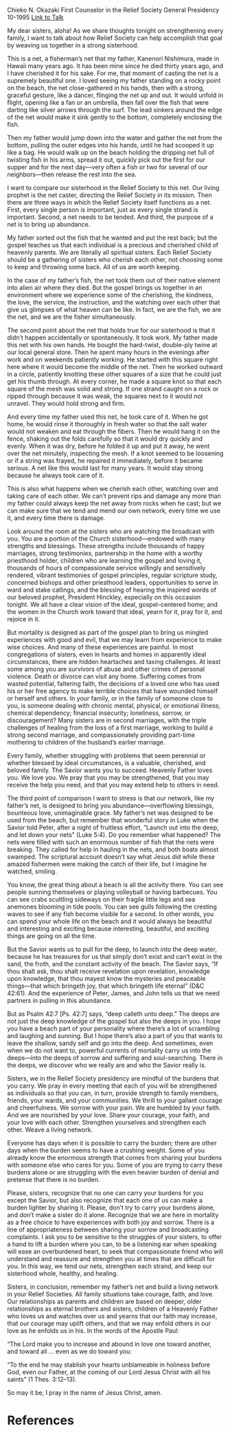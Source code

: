 Chieko N. Okazaki
First Counselor in the Relief Society General Presidency
10-1995
[Link to Talk](https://www.churchofjesuschrist.org/study/general-conference/1995/10/a-living-network?lang=eng)

My dear sisters, aloha! As we share thoughts tonight on strengthening every family, I want to talk about how Relief Society can help accomplish that goal by weaving us together in a strong sisterhood.

This is a net, a fisherman’s net that my father, Kanenori Nishimura, made in Hawaii many years ago. It has been mine since he died thirty years ago, and I have cherished it for his sake. For me, that moment of casting the net is a supremely beautiful one. I loved seeing my father standing on a rocky point on the beach, the net close-gathered in his hands, then with a strong, graceful gesture, like a dancer, flinging the net up and out. It would unfold in flight, opening like a fan or an umbrella, then fall over the fish that were darting like silver arrows through the surf. The lead sinkers around the edge of the net would make it sink gently to the bottom, completely enclosing the fish.

Then my father would jump down into the water and gather the net from the bottom, pulling the outer edges into his hands, until he had scooped it up like a bag. He would walk up on the beach holding the dripping net full of twisting fish in his arms, spread it out, quickly pick out the first for our supper and for the next day—very often a fish or two for several of our neighbors—then release the rest into the sea.

I want to compare our sisterhood in the Relief Society to this net. Our living prophet is the net caster, directing the Relief Society in its mission. Then there are three ways in which the Relief Society itself functions as a net. First, every single person is important, just as every single strand is important. Second, a net needs to be tended. And third, the purpose of a net is to bring up abundance.

My father sorted out the fish that he wanted and put the rest back; but the gospel teaches us that each individual is a precious and cherished child of heavenly parents. We are literally all spiritual sisters. Each Relief Society should be a gathering of sisters who cherish each other, not choosing some to keep and throwing some back. All of us are worth keeping.

In the case of my father’s fish, the net took them out of their native element into alien air where they died. But the gospel brings us together in an environment where we experience some of the cherishing, the kindness, the love, the service, the instruction, and the watching over each other that give us glimpses of what heaven can be like. In fact, we are the fish, we are the net, and we are the fisher simultaneously.

The second point about the net that holds true for our sisterhood is that it didn’t happen accidentally or spontaneously. It took work. My father made this net with his own hands. He bought the hard-twist, double-ply twine at our local general store. Then he spent many hours in the evenings after work and on weekends patiently working. He started with this square right here where it would become the middle of the net. Then he worked outward in a circle, patiently knotting these other squares of a size that he could just get his thumb through. At every corner, he made a square knot so that each square of the mesh was solid and strong. If one strand caught on a rock or ripped through because it was weak, the squares next to it would not unravel. They would hold strong and firm.

And every time my father used this net, he took care of it. When he got home, he would rinse it thoroughly in fresh water so that the salt water would not weaken and eat through the fibers. Then he would hang it on the fence, shaking out the folds carefully so that it would dry quickly and evenly. When it was dry, before he folded it up and put it away, he went over the net minutely, inspecting the mesh. If a knot seemed to be loosening or if a string was frayed, he repaired it immediately, before it became serious. A net like this would last for many years. It would stay strong because he always took care of it.

This is also what happens when we cherish each other, watching over and taking care of each other. We can’t prevent rips and damage any more than my father could always keep the net away from rocks when he cast; but we can make sure that we tend and mend our own network, every time we use it, and every time there is damage.

Look around the room at the sisters who are watching the broadcast with you. You are a portion of the Church sisterhood—endowed with many strengths and blessings. These strengths include thousands of happy marriages, strong testimonies, partnership in the home with a worthy priesthood holder, children who are learning the gospel and loving it, thousands of hours of compassionate service willingly and sensitively rendered, vibrant testimonies of gospel principles, regular scripture study, concerned bishops and other priesthood leaders, opportunities to serve in ward and stake callings, and the blessing of hearing the inspired words of our beloved prophet, President Hinckley, especially on this occasion tonight. We all have a clear vision of the ideal, gospel-centered home; and the women in the Church work toward that ideal, yearn for it, pray for it, and rejoice in it.

But mortality is designed as part of the gospel plan to bring us mingled experiences with good and evil, that we may learn from experience to make wise choices. And many of these experiences are painful. In most congregations of sisters, even in hearts and homes in apparently ideal circumstances, there are hidden heartaches and taxing challenges. At least some among you are survivors of abuse and other crimes of personal violence. Death or divorce can visit any home. Suffering comes from wasted potential, faltering faith, the decisions of a loved one who has used his or her free agency to make terrible choices that have wounded himself or herself and others. In your family, or in the family of someone close to you, is someone dealing with chronic mental, physical, or emotional illness; chemical dependency; financial insecurity; loneliness, sorrow, or discouragement? Many sisters are in second marriages, with the triple challenges of healing from the loss of a first marriage, working to build a strong second marriage, and compassionately providing part-time mothering to children of the husband’s earlier marriage.



Every family, whether struggling with problems that seem perennial or whether blessed by ideal circumstances, is a valuable, cherished, and beloved family. The Savior wants you to succeed. Heavenly Father loves you. We love you. We pray that you may be strengthened, that you may receive the help you need, and that you may extend help to others in need.

The third point of comparison I want to stress is that our network, like my father’s net, is designed to bring you abundance—overflowing blessings, bounteous love, unimaginable grace. My father’s net was designed to be used from the beach, but remember that wonderful story in Luke when the Savior told Peter, after a night of fruitless effort, “Launch out into the deep, and let down your nets” (Luke 5:4). Do you remember what happened? The nets were filled with such an enormous number of fish that the nets were breaking. They called for help in hauling in the nets, and both boats almost swamped. The scriptural account doesn’t say what Jesus did while these amazed fishermen were making the catch of their life, but I imagine he watched, smiling.

You know, the great thing about a beach is all the activity there. You can see people sunning themselves or playing volleyball or having barbecues. You can see crabs scuttling sideways on their fragile little legs and sea anemones blooming in tide pools. You can see gulls following the cresting waves to see if any fish become visible for a second. In other words, you can spend your whole life on the beach and it would always be beautiful and interesting and exciting because interesting, beautiful, and exciting things are going on all the time.

But the Savior wants us to pull for the deep, to launch into the deep water, because he has treasures for us that simply don’t exist and can’t exist in the sand, the froth, and the constant activity of the beach. The Savior says, “If thou shalt ask, thou shalt receive revelation upon revelation, knowledge upon knowledge, that thou mayest know the mysteries and peaceable things—that which bringeth joy, that which bringeth life eternal” (D&C 42:61). And the experience of Peter, James, and John tells us that we need partners in pulling in this abundance.

But as Psalm 42:7 [Ps. 42:7] says, “deep calleth unto deep.” The deeps are not just the deep knowledge of the gospel but also the deeps in you. I hope you have a beach part of your personality where there’s a lot of scrambling and laughing and sunning. But I hope there’s also a part of you that wants to leave the shallow, sandy self and go into the deep. And sometimes, even when we do not want to, powerful currents of mortality carry us into the deeps—into the deeps of sorrow and suffering and soul-searching. There in the deeps, we discover who we really are and who the Savior really is.

Sisters, we in the Relief Society presidency are mindful of the burdens that you carry. We pray in every meeting that each of you will be strengthened as individuals so that you can, in turn, provide strength to family members, friends, your wards, and your communities. We thrill to your gallant courage and cheerfulness. We sorrow with your pain. We are humbled by your faith. And we are nourished by your love. Share your courage, your faith, and your love with each other. Strengthen yourselves and strengthen each other. Weave a living network.

Everyone has days when it is possible to carry the burden; there are other days when the burden seems to have a crushing weight. Some of you already know the enormous strength that comes from sharing your burdens with someone else who cares for you. Some of you are trying to carry these burdens alone or are struggling with the even heavier burden of denial and pretense that there is no burden.

Please, sisters, recognize that no one can carry your burdens for you except the Savior, but also recognize that each one of us can make a burden lighter by sharing it. Please, don’t try to carry your burdens alone, and don’t make a sister do it alone. Recognize that we are here in mortality as a free choice to have experiences with both joy and sorrow. There is a line of appropriateness between sharing your sorrow and broadcasting complaints. I ask you to be sensitive to the struggles of your sisters, to offer a hand to lift a burden where you can, to be a listening ear when speaking will ease an overburdened heart, to seek that compassionate friend who will understand and reassure and strengthen you at times that are difficult for you. In this way, we tend our nets, strengthen each strand, and keep our sisterhood whole, healthy, and healing.

Sisters, in conclusion, remember my father’s net and build a living network in your Relief Societies. All family situations take courage, faith, and love. Our relationships as parents and children are based on deeper, older relationships as eternal brothers and sisters, children of a Heavenly Father who loves us and watches over us and yearns that our faith may increase, that our courage may uplift others, and that we may enfold others in our love as he enfolds us in his. In the words of the Apostle Paul:

“The Lord make you to increase and abound in love one toward another, and toward all … even as we do toward you:

“To the end he may stablish your hearts unblameable in holiness before God, even our Father, at the coming of our Lord Jesus Christ with all his saints” (1 Thes. 3:12–13).

So may it be, I pray in the name of Jesus Christ, amen.

# References
